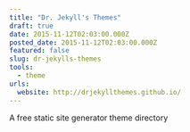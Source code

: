 ```yaml
---
title: "Dr. Jekyll's Themes"
draft: true
date: 2015-11-12T02:03:00.000Z
posted_date: 2015-11-12T02:03:00.000Z
featured: false
slug: dr-jekylls-themes
tools:
  - theme
urls:
  website: http://drjekyllthemes.github.io/
---
```

A free static site generator theme directory
